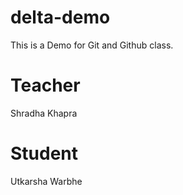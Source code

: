 # delta-demo
This is a Demo for Git and Github class.

# Teacher
Shradha Khapra

# Student
Utkarsha Warbhe